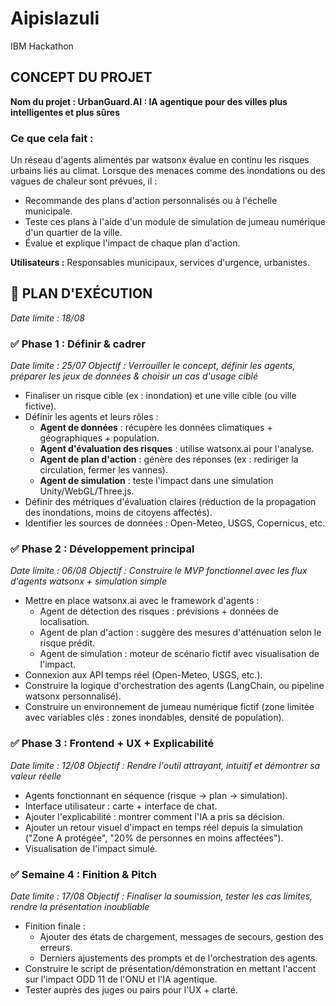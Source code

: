 # Aipislazuli
IBM Hackathon

## CONCEPT DU PROJET 
**Nom du projet : UrbanGuard.AI : IA agentique pour des villes plus intelligentes et plus sûres**

### Ce que cela fait :
Un réseau d'agents alimentés par watsonx évalue en continu les risques urbains liés au climat. Lorsque des menaces comme des inondations ou des vagues de chaleur sont prévues, il :

- Recommande des plans d'action personnalisés ou à l'échelle municipale.
- Teste ces plans à l'aide d'un module de simulation de jumeau numérique d'un quartier de la ville.
- Évalue et explique l'impact de chaque plan d'action.

**Utilisateurs :** Responsables municipaux, services d'urgence, urbanistes.

## 🚀 PLAN D'EXÉCUTION
*Date limite : 18/08*

### ✅ Phase 1 : Définir & cadrer 
*Date limite : 25/07*
*Objectif : Verrouiller le concept, définir les agents, préparer les jeux de données & choisir un cas d'usage ciblé*
- Finaliser un risque cible (ex : inondation) et une ville cible (ou ville fictive).
- Définir les agents et leurs rôles :
    - **Agent de données** : récupère les données climatiques + géographiques + population.
    - **Agent d'évaluation des risques** : utilise watsonx.ai pour l'analyse.
    - **Agent de plan d'action** : génère des réponses (ex : rediriger la circulation, fermer les vannes).
    - **Agent de simulation** : teste l'impact dans une simulation Unity/WebGL/Three.js.
- Définir des métriques d'évaluation claires (réduction de la propagation des inondations, moins de citoyens affectés).
- Identifier les sources de données : Open-Meteo, USGS, Copernicus, etc.

### ✅ Phase 2 : Développement principal
*Date limite : 06/08*
*Objectif : Construire le MVP fonctionnel avec les flux d'agents watsonx + simulation simple*
- Mettre en place watsonx.ai avec le framework d'agents : 
    - Agent de détection des risques : prévisions + données de localisation.
    - Agent de plan d'action : suggère des mesures d'atténuation selon le risque prédit.
    - Agent de simulation : moteur de scénario fictif avec visualisation de l'impact.
- Connexion aux API temps réel (Open-Meteo, USGS, etc.).
- Construire la logique d'orchestration des agents (LangChain, ou pipeline watsonx personnalisé).
- Construire un environnement de jumeau numérique fictif (zone limitée avec variables clés : zones inondables, densité de population).

### ✅ Phase 3 : Frontend + UX + Explicabilité
*Date limite : 12/08*
*Objectif : Rendre l'outil attrayant, intuitif et démontrer sa valeur réelle*
- Agents fonctionnant en séquence (risque → plan → simulation).
- Interface utilisateur : carte + interface de chat.
- Ajouter l'explicabilité : montrer comment l'IA a pris sa décision.
- Ajouter un retour visuel d'impact en temps réel depuis la simulation ("Zone A protégée", "20% de personnes en moins affectées").
- Visualisation de l'impact simulé.

### ✅ Semaine 4 : Finition & Pitch
*Date limite : 17/08*
*Objectif : Finaliser la soumission, tester les cas limites, rendre la présentation inoubliable*
- Finition finale :
    - Ajouter des états de chargement, messages de secours, gestion des erreurs.
    - Derniers ajustements des prompts et de l'orchestration des agents.
- Construire le script de présentation/démonstration en mettant l'accent sur l'impact ODD 11 de l'ONU et l'IA agentique.
- Tester auprès des juges ou pairs pour l'UX + clarté.
